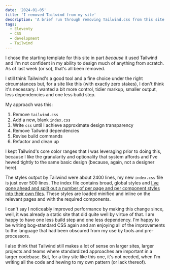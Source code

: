 ```yaml
---
date: '2024-01-05'
title: 'I removed Tailwind from my site'
description: 'A brief run through removing Tailwind.css from this site.'
tags:
  - Eleventy
  - CSS
  - development
  - Tailwind
---
```

I chose the starting template for this site in part *because* it used Tailwind and I'm not confident in my ability to design much of anything from scratch. As of last week (or so), that's all been removed.<!-- excerpt -->

I still think Tailwind's a good tool and a fine choice under the right circumstances but, for a site like this (with exactly zero stakes), I don't think it's necessary. I wanted a bit more control, tidier markup, smaller output, less dependencies and one less build step.

My approach was this:

1. Remove `tailwind.css`
2. Add a new, blank `index.css`
3. Write `css` until I achieve approximate design transparency
4. Remove Tailwind dependencies
5. Revise build commands
6. Refactor and clean up

I kept Tailwind's core color ranges that I was leveraging prior to doing this, because I like the granularity and optionality that system affords and I've hewed tightly to the same basic design (because, again, not a designer here).

The styles output by Tailwind were about 2400 lines, my new `index.css` file is just over 500 lines. The index file contains broad, global styles and [I've gone ahead and split out a number of per page and per component styles into their own files](https://github.com/cdransf/coryd.dev/tree/main/src/assets/styles). These styles are loaded minified and inline on the relevant pages and with the required components.

I can't say I noticeably improved performance by making this change since, well, it was already a static site that did quite well by virtue of that. I am happy to have one less build step and one less dependency. I'm happy to be writing bog-standard CSS again and am enjoying all of the improvements to the language that had been obscured from my use by tools and pre-processors.

I also think that Tailwind still makes a lot of sense on larger sites, larger projects and teams where standardized approaches are important in a larger codebase. But, for a tiny site like this one, it's not needed, when I'm writing all the code and hewing to my own pattern (or lack thereof).